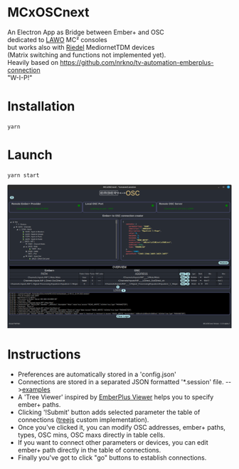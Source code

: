 # MCxOSCnext

An Electron App as Bridge between Ember+ and OSC \
dedicated to [LAWO](https://lawo.com/) MC² consoles \
but works also with [Riedel](https://riedel.net) MediornetTDM devices \
(Matrix switching and functions not implemented yet). \
Heavily based on <https://github.com/nrkno/tv-automation-emberplus-connection> \
"W-I-P!"

# Installation

`yarn`

# Launch

`yarn start`

![Screenshot](/src/assets/screenshot_v2.2.0-alpha.7.png)

# Instructions

- Preferences are automatically stored in a 'config.json'
- Connections are stored in a separated JSON formatted '\*.session' file. -->[examples](/examples)
- A 'Tree Viewer' inspired by [EmberPlus Viewer](https://github.com/Lawo/ember-plus/releases) helps you to specify ember+ paths.
- Clicking '!Submit' button adds selected parameter the table of connections ([treejs](https://github.com/m-thalmann/treejs) custom implementation).
- Once you've clicked it, you can modify OSC addresses, ember+ paths, types, OSC mins, OSC maxs directly in table cells.
- If you want to connect other parameters or devices, you can edit ember+ path directly in the table of connections.
- Finally you've got to click "go" buttons to establish connections.
